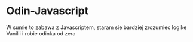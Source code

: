 # Odin-Javascript
W sumie to zabawa z Javascriptem, staram sie bardziej zrozumiec logike Vanilii i robie odinka od zera
